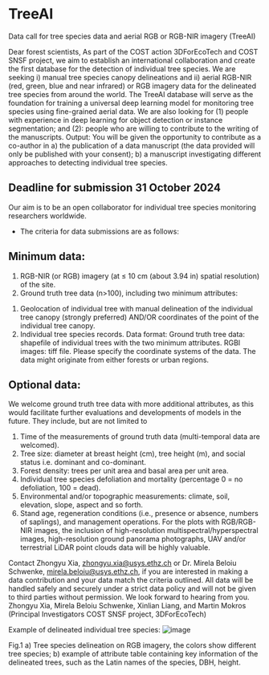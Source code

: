 # TreeAI
Data call for tree species data and aerial RGB or RGB-NIR imagery (TreeAI)

Dear forest scientists,
As part of the COST action 3DForEcoTech and COST SNSF project, we aim to establish an international collaboration and create the first database for the detection of individual tree species. We are seeking i) manual tree species canopy delineations and ii) aerial RGB-NIR (red, green, blue and near infrared) or RGB imagery data for the delineated tree species from around the world. The TreeAI database will serve as the foundation for training a universal deep learning model for monitoring tree species using fine-grained aerial data. We are also looking for (1) people with experience in deep learning for object detection or instance segmentation; and (2): people who are willing to contribute to the writing of the manuscripts.
Output: You will be given the opportunity to contribute as a co-author in a) the publication of a data manuscript (the data provided will only be published with your consent); b) a manuscript investigating different approaches to detecting individual tree species.
## Deadline for submission 31 October 2024
Our aim is to be an open collaborator for individual tree species monitoring researchers worldwide.
* The criteria for data submissions are as follows:
## Minimum data:
1.	RGB-NIR (or RGB) imagery (at ≤ 10 cm (about 3.94 in) spatial resolution) of the site. 
2.	Ground truth tree data (n>100), including two minimum attributes: 
1)	Geolocation of individual tree with manual delineation of the individual tree canopy (strongly preferred) AND/OR coordinates of the point of the individual tree canopy. 
2)	Individual tree species records.
Data format: 
Ground truth tree data: shapefile of individual trees with the two minimum attributes. 
RGBI images: tiff file. Please specify the coordinate systems of the data. The data might originate from either forests or urban regions.

## Optional data:
We welcome ground truth tree data with more additional attributes, as this would facilitate further evaluations and developments of models in the future. They include, but are not limited to 
1.	Time of the measurements of ground truth data (multi-temporal data are welcomed).
2.	Tree size: diameter at breast height (cm), tree height (m), and social status i.e. dominant and co-dominant.
3.	 Forest density: trees per unit area and basal area per unit area. 
4.	Individual tree species defoliation and mortality (percentage 0 = no defoliation, 100 = dead).
5.	Environmental and/or topographic measurements: climate, soil, elevation, slope, aspect and so forth.
6.	Stand age, regeneration conditions (i.e., presence or absence, numbers of saplings), and management operations.
For the plots with RGB/RGB-NIR images, the inclusion of high-resolution multispectral/hyperspectral images, high-resolution ground panorama photographs, UAV and/or terrestrial LiDAR point clouds data will be highly valuable. 

Contact Zhongyu Xia, zhongyu.xia@usys.ethz.ch or Dr. Mirela Beloiu Schwenke, mirela.beloiu@usys.ethz.ch, if you are interested in making a data contribution and your data match the criteria outlined. All data will be handled safely and securely under a strict data policy and will not be given to third parties without permission. 
We look forward to hearing from you.
Zhongyu Xia, Mirela Beloiu Schwenke, Xinlian Liang, and Martin Mokros
(Principal Investigators COST SNSF project, 3DForEcoTech)

Example of delineated individual tree species:
 ![image](https://github.com/user-attachments/assets/4e4c158e-e5e8-4436-abcd-df105705d423)

Fig.1 a) Tree species delineation on RGB imagery, the colors show different tree species; b) example of attribute table containing key information of the delineated trees, such as the Latin names of the species, DBH, height.


